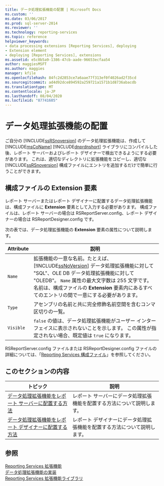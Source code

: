 ```yaml
---
title: データ処理拡張機能の配置 | Microsoft Docs
ms.custom: ''
ms.date: 03/06/2017
ms.prod: sql-server-2014
ms.reviewer: ''
ms.technology: reporting-services
ms.topic: reference
helpviewer_keywords:
- data processing extensions [Reporting Services], deploying
- Extension element
- deploying [Reporting Services], extensions
ms.assetid: e5c0b5a9-1386-47cb-aade-96653ecfaa54
author: maggiesMSFT
ms.author: maggies
manager: kfile
ms.openlocfilehash: 84fc2d2853ce7a6aae77f313ef0f4026ad2f35cd
ms.sourcegitcommit: ad4d92dce894592a259721a1571b1d8736abacdb
ms.translationtype: MT
ms.contentlocale: ja-JP
ms.lasthandoff: 08/04/2020
ms.locfileid: "87741605"
---
```

# <a name="deploying-a-data-processing-extension"></a>データ処理拡張機能の配置
  ご自分の [!INCLUDE[ssRSnoversion](../../../includes/ssrsnoversion-md.md)] のデータ処理拡張機能は、作成して [!INCLUDE[msCoName](../../../includes/msconame-md.md)] [!INCLUDE[dnprdnshort](../../../includes/dnprdnshort-md.md)] ライブラリにコンパイルした後、レポート サーバーおよびレポート デザイナーで検出できるようにする必要があります。 これは、適切なディレクトリに拡張機能をコピーし、適切な [!INCLUDE[ssRSnoversion](../../../includes/ssrsnoversion-md.md)] 構成ファイルにエントリを追加するだけで簡単に行うことができます。  
  
## <a name="configuration-file-extension-element"></a>構成ファイルの Extension 要素  
 レポート サーバーまたはレポート デザイナーに配置するデータ処理拡張機能は、構成ファイルに **Extension** 要素として入力する必要があります。 構成ファイルは、レポート サーバーの場合は RSReportServer.config、レポート デザイナーの場合は RSReportDesigner.config です。  
  
 次の表では、データ処理拡張機能の **Extension** 要素の属性について説明します。  
  
|Attribute|説明|  
|---------------|-----------------|  
|`Name`|拡張機能の一意な名前。たとえば、[!INCLUDE[ssNoVersion](../../../includes/ssnoversion-md.md)] データ処理拡張機能に対して "SQL"、OLE DB データ処理拡張機能に対して "OLEDB"。 `Name` 属性の最大文字数は 255 文字です。 名前は、構成ファイルの **Extension** 要素内にあるすべてのエントリの間で一意にする必要があります。|  
|`Type`|アセンブリの名前と共に完全修飾名前空間を含むコンマ区切りの一覧。|  
|`Visible`|`false` の値は、データ処理拡張機能がユーザー インターフェイスに表示されないことを示します。 この属性が指定されない場合、既定値は `true` になります。|  
  
 RSReportServer.config ファイルまたは RSReportDesigner.config ファイルの詳細については、「[Reporting Services 構成ファイル](../../report-server/reporting-services-configuration-files.md)」を参照してください。  
  
## <a name="in-this-section"></a>このセクションの内容  
  
|トピック|説明|  
|-----------|-----------------|  
|[データ処理拡張機能をレポート サーバーに配置する方法](deploying-a-data-processing-extension-to-a-report-server.md)|レポート サーバーにデータ処理拡張機能を配置する方法について説明します。|  
|[データ処理拡張機能をレポート デザイナーに配置する方法](deploying-a-data-processing-extension-to-report-designer.md)|レポート デザイナーにデータ処理拡張機能を配置する方法について説明します。|  
  
## <a name="see-also"></a>参照  
 [Reporting Services 拡張機能](../reporting-services-extensions.md)   
 [データ処理拡張機能の実装](implementing-a-data-processing-extension.md)   
 [Reporting Services 拡張機能ライブラリ](../reporting-services-extension-library.md)  
  
  
